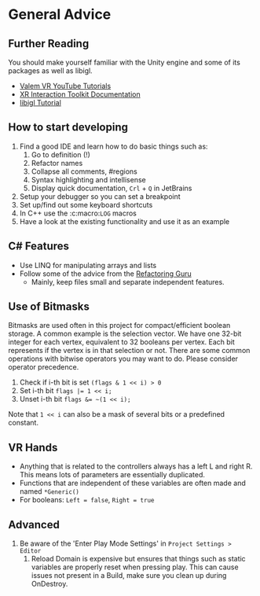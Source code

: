 # General Advice

## Further Reading

You should make yourself familiar with the Unity engine and some of its packages as well as libigl.

- [Valem VR YouTube Tutorials](https://youtu.be/gGYtahQjmWQ)
- [XR Interaction Toolkit Documentation](https://docs.unity3d.com/Packages/com.unity.xr.interaction.toolkit@0.9/manual/index.html)
- [libigl Tutorial](https://libigl.github.io/tutorial/)

## How to start developing

1. Find a good IDE and learn how to do basic things such as:
   1. Go to definition (!)
   1. Refactor names
   1. Collapse all comments, #regions
   1. Syntax highlighting and intellisense
   1. Display quick documentation, `Crl` + `Q` in JetBrains
1. Setup your debugger so you can set a breakpoint
1. Set up/find out some keyboard shortcuts
1. In C++ use the :c:macro:`LOG` macros
1. Have a look at the existing functionality and use it as an example

## C# Features

- Use LINQ for manipulating arrays and lists
- Follow some of the advice from the [Refactoring Guru](https://refactoring.guru/)
  - Mainly, keep files small and separate independent features.

## Use of Bitmasks

Bitmasks are used often in this project for compact/efficient boolean storage. A common example is the selection vector. We have one 32-bit integer for each vertex, equivalent to 32 booleans per vertex. Each bit represents if the vertex is in that selection or not. There are some common operations with bitwise operators you may want to do. Please consider operator precedence.

1. Check if i-th bit is set `(flags & 1 << i) > 0`
1. Set i-th bit `flags |= 1 << i;`
1. Unset i-th bit `flags &= ~(1 << i);`

Note that `1 << i` can also be a mask of several bits or a predefined constant.

## VR Hands

- Anything that is related to the controllers always has a left L and right R. This means lots of parameters are essentially duplicated.
- Functions that are independent of these variables are often made and named `*Generic()`
- For booleans:  `Left = false`, `Right = true`

## Advanced

1. Be aware of the 'Enter Play Mode Settings' in `Project Settings > Editor`
   1. Reload Domain is expensive but ensures that things such as static variables are properly reset when pressing play. This can cause issues not present in a Build, make sure you clean up during OnDestroy.